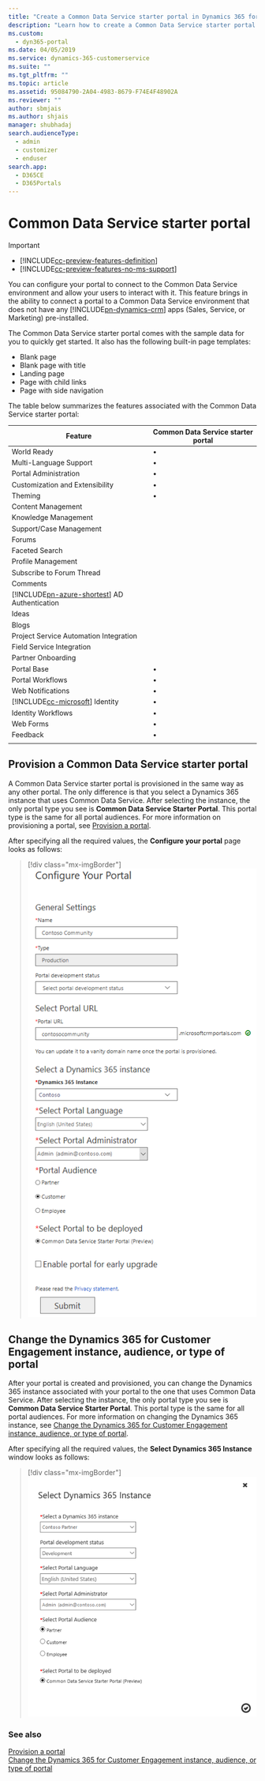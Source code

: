 ```yaml
---
title: "Create a Common Data Service starter portal in Dynamics 365 for Customer Engagement | MicrosoftDocs"
description: "Learn how to create a Common Data Service starter portal."
ms.custom: 
  - dyn365-portal
ms.date: 04/05/2019
ms.service: dynamics-365-customerservice
ms.suite: ""
ms.tgt_pltfrm: ""
ms.topic: article
ms.assetid: 95084790-2A04-4983-8679-F74E4F48902A
ms.reviewer: ""
author: sbmjais
ms.author: shjais
manager: shubhadaj
search.audienceType: 
  - admin
  - customizer
  - enduser
search.app: 
  - D365CE
  - D365Portals
---
```


# Common Data Service starter portal

> [!IMPORTANT]
> - [!INCLUDE[cc-preview-features-definition](../includes/cc-preview-features-definition.md)]
> - [!INCLUDE[cc-preview-features-no-ms-support](../includes/cc-preview-features-no-ms-support.md)] 

You can configure your portal to connect to the Common Data Service environment and allow your users to interact with it. This feature brings in the ability to connect a portal to a Common Data Service environment that does not have any [!INCLUDE[pn-dynamics-crm](../includes/pn-dynamics-crm.md)] apps (Sales, Service, or Marketing) pre-installed.

The Common Data Service starter portal comes with the sample data for you to quickly get started. It also has the following built-in page templates:

- Blank page
- Blank page with title
- Landing page
- Page with child links
- Page with side navigation

The table below summarizes the features associated with the Common Data Service starter portal:

| Feature                                | Common Data Service starter portal |
|----------------------------------------|---------------|
| World Ready                            | •             |
| Multi-Language Support                 | •             |
| Portal Administration                  | •             |
| Customization and Extensibility        | •             |
| Theming                                | •             |
| Content Management                     |               |
| Knowledge Management                   |               |
| Support/Case Management                |               |
| Forums                                 |               |
| Faceted Search                         |               |
| Profile Management                     |               |
| Subscribe to Forum Thread              |               |
| Comments                               |               |
| [!INCLUDE[pn-azure-shortest](../includes/pn-azure-shortest.md)] AD Authentication  |                |
| Ideas                                  |               |
| Blogs                                  |               |
| Project Service Automation Integration |               |
| Field Service Integration              |               |
| Partner Onboarding                     |               |
| Portal Base                            | •             |
| Portal Workflows                       | •             |
| Web Notifications                      | •             |
| [!INCLUDE[cc-microsoft](../includes/cc-microsoft.md)] Identity |  •             |
| Identity Workflows                     | •             |
| Web Forms                              | •             |
| Feedback                               | •             |
|||

## Provision a Common Data Service starter portal

A Common Data Service starter portal is provisioned in the same way as any other portal. The only difference is that you select a Dynamics 365 instance that uses Common Data Service. After selecting the instance, the only portal type you see is **Common Data Service Starter Portal**. This portal type is the same for all portal audiences. For more information on provisioning a portal, see [Provision a portal](provision-portal.md).

After specifying all the required values, the **Configure your portal** page looks as follows:

> [!div class="mx-imgBorder"]
> ![Configure settings for your Common Data Service starter portal](media/provision-cds-portal.png "Configure settings for your Common Data Service starter portal")

## Change the Dynamics 365 for Customer Engagement instance, audience, or type of portal

After your portal is created and provisioned, you can change the Dynamics 365 instance associated with your portal to the one that uses Common Data Service. After selecting the instance, the only portal type you see is **Common Data Service Starter Portal**. This portal type is the same for all portal audiences. For more information on changing the Dynamics 365 instance, see [Change the Dynamics 365 for Customer Engagement instance, audience, or type of portal](change-dynamics-instance.md).

After specifying all the required values, the **Select Dynamics 365 Instance** window looks as follows:

> [!div class="mx-imgBorder"]
> ![Change Dynamics 365 for Customer Engagement instance](media/change-instance.png "Change Dynamics 365 for Customer Engagement instance")

### See also

[Provision a portal](provision-portal.md)<br>
[Change the Dynamics 365 for Customer Engagement instance, audience, or type of portal](change-dynamics-instance.md)


